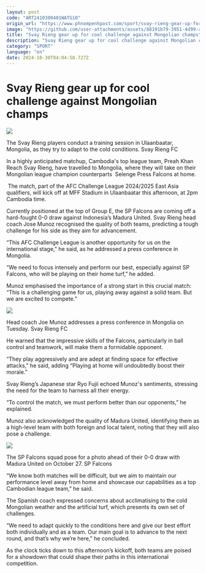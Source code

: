 ```yaml
---
layout: post
code: "ART2410300401WATG10"
origin_url: "https://www.phnompenhpost.com/sport/svay-rieng-gear-up-for-cool-challenge-against-mongolian-champs"
image: "https://github.com/user-attachments/assets/88191b79-3951-4d99-a846-92449d932bf6"
title: "Svay Rieng gear up for cool challenge against Mongolian champs"
description: "​​Svay Rieng gear up for cool challenge against Mongolian champs​"
category: "SPORT"
language: "en"
date: 2024-10-30T04:04:58.727Z
---
```


# Svay Rieng gear up for cool challenge against Mongolian champs

![](https://github.com/user-attachments/assets/2ee20f0c-529a-43bf-8c03-a10077432779)

The Svay Rieng players conduct a training session in Ulaanbaatar, Mongolia, as they try to adapt to the cold conditions. Svay Rieng FC

In a highly anticipated matchup, Cambodia's top league team, Preah Khan Reach Svay Rieng, have travelled to Mongolia, where they will take on their Mongolian league champion counterparts  Selenge Press Falcons at home.

 The match, part of the AFC Challenge League 2024/2025 East Asia qualifiers, will kick off at MFF Stadium in Ulaanbaatar this afternoon, at 2pm Cambodia time.

Currently positioned at the top of Group E, the SP Falcons are coming off a hard-fought 0-0 draw against Indonesia’s Madura United. Svay Rieng head coach Jose Munoz recognised the quality of both teams, predicting a tough challenge for his side as they aim for advancement.

“This AFC Challenge League is another opportunity for us on the international stage,” he said, as he addressed a press conference in Mongolia. 

“We need to focus intensely and perform our best, especially against SP Falcons, who will be playing on their home turf,” he added.

Munoz emphasised the importance of a strong start in this crucial match: “This is a challenging game for us, playing away against a solid team. But we are excited to compete.”

![](https://github.com/user-attachments/assets/177118a3-88f9-41c2-8229-652d13e4f947)

Head coach Joe Munoz addresses a press conference in Mongolia on Tuesday. Svay Rieng FC

He warned that the impressive skills of the Falcons, particularly in ball control and teamwork, will make them a formidable opponent. 

“They play aggressively and are adept at finding space for effective attacks," he said, adding “Playing at home will undoubtedly boost their morale.”

Svay Rieng’s Japanese star Ryo Fujii echoed Munoz's sentiments, stressing the need for the team to harness all their energy.

“To control the match, we must perform better than our opponents,” he explained.

Munoz also acknowledged the quality of Madura United, identifying them as a high-level team with both foreign and local talent, noting that they will also pose a challenge.

![](https://github.com/user-attachments/assets/b55d5d8f-416c-4fe1-aefa-f2f306d98aa5)

The SP Falcons squad pose for a photo ahead of their 0-0 draw with Madura United on October 27. SP Falcons

“We know both matches will be difficult, but we aim to maintain our performance level away from home and showcase our capabilities as a top Cambodian league team,” he said.

The Spanish coach expressed concerns about acclimatising to the cold Mongolian weather and the artificial turf, which presents its own set of challenges. 

“We need to adapt quickly to the conditions here and give our best effort both individually and as a team. Our main goal is to advance to the next round, and that’s why we’re here,” he concluded.

As the clock ticks down to this afternoon’s kickoff, both teams are poised for a showdown that could shape their paths in this international competition.